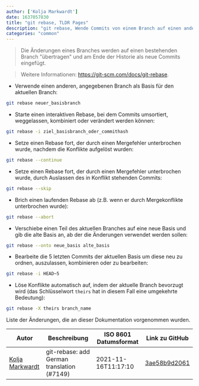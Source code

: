 ```yaml
---
author: ['Kolja Markwardt']
date: 1637057830
title: "git rebase, TLDR Pages"
description: "git rebase, Wende Commits von einem Branch auf einen anderen Branch an."
categories: "common"
---
```

> Die Änderungen eines Branches werden auf einen bestehenden Branch "übertragen" und am Ende der Historie als neue Commits eingefügt.

> Weitere Informationen: <https://git-scm.com/docs/git-rebase>.

- Verwende einen anderen, angegebenen Branch als Basis für den aktuellen Branch:

```bash
git rebase neuer_basisbranch
```

- Starte einen interaktiven Rebase, bei dem Commits umsortiert, weggelassen, kombiniert oder verändert werden können:

```bash
git rebase -i ziel_basisbranch_oder_commithash
```

- Setze einen Rebase fort, der durch einen Mergefehler unterbrochen wurde, nachdem die Konflikte aufgelöst wurden:

```bash
git rebase --continue
```

- Setze einen Rebase fort, der durch einen Mergefehler unterbrochen wurde, durch Auslassen des in Konflikt stehenden Commits:

```bash
git rebase --skip
```

- Brich einen laufenden Rebase ab (z.B. wenn er durch Mergekonflikte unterbrochen wurde):

```bash
git rebase --abort
```

- Verschiebe einen Teil des aktuellen Branches auf eine neue Basis und gib die alte Basis an, ab der die Änderungen verwendet werden sollen:

```bash
git rebase --onto neue_basis alte_basis
```

- Bearbeite die 5 letzten Commits der aktuellen Basis um diese neu zu ordnen, auszulassen, kombinieren oder zu bearbeiten:

```bash
git rebase -i HEAD~5
```

- Löse Konflikte automatisch auf, indem der aktuelle Branch bevorzugt wird (das Schlüsselwort `theirs` hat in diesem Fall eine umgekehrte Bedeutung):

```bash
git rebase -X theirs branch_name
```
Liste der Änderungen, die an dieser Dokumentation vorgenommen wurden.


Autor | Beschreibung | ISO 8601 Datumsformat | Link zu GitHub
------|-----|-----|-----
[Kolja Markwardt](mailto:kolja.markwardt@web.de) | git-rebase: add German translation (#7149) | 2021-11-16T11:17:10 | [3ae58b9d2061](https://github.com/tldr-pages/tldr/commit/3ae58b9d2061e0e5904539cc649b481e3ccf2d08)

